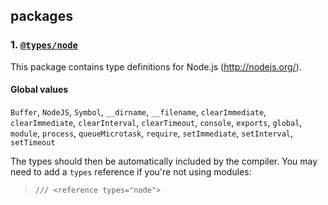 ## packages

### 1. [`@types/node`](https://github.com/DefinitelyTyped/DefinitelyTyped)

This package contains type definitions for Node.js (http://nodejs.org/).

#### Global values

`Buffer`, `NodeJS`, `Symbol`, `__dirname`, `__filename`, `clearImmediate`, `clearImmediate`,
`clearInterval`, `clearTimeout`, `console`, `exports`, `global`, `module`, `process`, `queueMicrotask`,
`require`, `setImmediate`, `setInterval`, `setTimeout`

The types should then be automatically included by the compiler. You may need to add a `types` reference if you're not using modules:

> `/// <reference types="node">`

